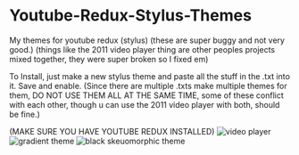 # Youtube-Redux-Stylus-Themes
My themes for youtube redux (stylus)
(these are super buggy and not very good.) 
(things like the 2011 video player thing are other peoples projects mixed together, they were super broken so I fixed em)

To Install, just make a new stylus theme and paste all the stuff in the .txt into it. Save and enable. (Since there are multiple .txts make multiple themes for them, DO NOT USE THEM ALL AT THE SAME TIME, some of these conflict with each other, though u can use the 2011 video player with both, should be fine.)

(MAKE SURE YOU HAVE YOUTUBE REDUX INSTALLED)
![video player](https://i.imgur.com/O8UVpx5.png)
![gradient theme](https://i.imgur.com/sn6yLHI.png)
![black skeuomorphic theme](https://i.imgur.com/YUcjUGa.png)
